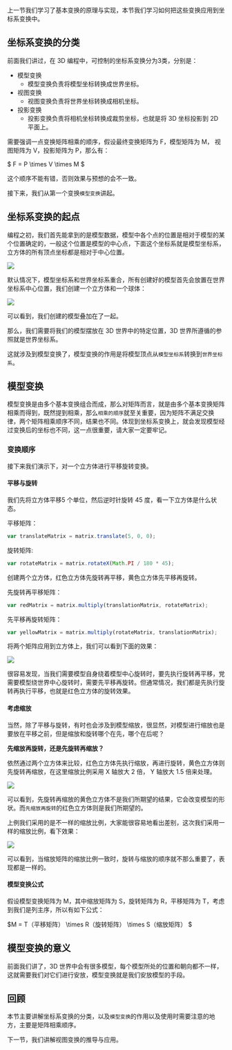

上一节我们学习了基本变换的原理与实现，本节我们学习如何把这些变换应用到坐标系变换中。

## 坐标系变换的分类

前面我们讲过，在 3D 编程中，可控制的坐标系变换分为3类，分别是：

* 模型变换
    * 模型变换负责将模型坐标转换成世界坐标。 
* 视图变换
    * 视图变换负责将世界坐标转换成相机坐标。
* 投影变换
    * 投影变换负责将相机坐标转换成裁剪坐标，也就是将 3D 坐标投影到 2D 平面上。
    
需要强调一点变换矩阵相乘的顺序，假设最终变换矩阵为 F，模型矩阵为 M， 视图矩阵为 V，投影矩阵为 P，那么有：

$ F = P \times V \times M $

这个顺序不能有错，否则效果与预想的会不一致。

接下来，我们从第一个变换`模型变换`讲起。

## 坐标系变换的起点

编程之初，我们首先能拿到的是模型数据，模型中各个点的位置是相对于模型的某个位置确定的，一般这个位置是模型的中心点，下面这个坐标系就是模型坐标系，立方体的所有顶点坐标都是相对于中心位置。


![](https://p1-jj.byteimg.com/tos-cn-i-t2oaga2asx/gold-user-assets/2018/11/1/166cd2eb7d531b0b~tplv-t2oaga2asx-image.image)

默认情况下，模型坐标系和世界坐标系重合，所有创建好的模型首先会放置在世界坐标系中心位置，我们创建一个立方体和一个球体：

![](https://p1-jj.byteimg.com/tos-cn-i-t2oaga2asx/gold-user-assets/2018/11/1/166cd5693a608e92~tplv-t2oaga2asx-image.image)

可以看到，我们创建的模型叠加在了一起。

那么，我们需要将我们的模型摆放在 3D 世界中的特定位置，3D 世界所遵循的参照就是世界坐标系。

这就涉及到模型变换了，模型变换的作用是将模型顶点从`模型坐标系`转换到`世界坐标系`。


## 模型变换

模型变换是由多个基本变换组合而成，那么对矩阵而言，就是由多个基本变换矩阵相乘而得到，既然提到相乘，那么`相乘的顺序`就至关重要，因为矩阵不满足交换律，两个矩阵相乘顺序不同，结果也不同。体现到坐标系变换上，就会发现模型经过变换后的坐标也不同，这一点很重要，请大家一定要牢记。

### 变换顺序

接下来我们演示下，对一个立方体进行平移旋转变换。

#### 平移与旋转  
我们先将立方体平移5 个单位，然后逆时针旋转 45 度，看一下立方体是什么状态。

平移矩阵：

```javascript
var translateMatrix = matrix.translate(5, 0, 0);
```

旋转矩阵:

```javascript
var rotateMatrix = matrix.rotateX(Math.PI / 180 * 45);
```

创建两个立方体，红色立方体先旋转再平移，黄色立方体先平移再旋转。

先旋转再平移矩阵：

```javascript
var redMatrix = matrix.multiply(translationMatrix, rotateMatrix);
```

先平移再旋转矩阵：

```javascript
var yellowMatrix = matrix.multiply(rotateMatrix, translationMatrix);
```


将两个矩阵应用到立方体上，我们可以看到下面的效果：

![](https://p1-jj.byteimg.com/tos-cn-i-t2oaga2asx/gold-user-assets/2018/11/1/166ce31a5fe2ff25~tplv-t2oaga2asx-image.image)

很容易发现，当我们需要模型自身绕着模型中心旋转时，要先执行旋转再平移，党需要模型绕世界中心旋转时，需要先平移再旋转。但通常情况，我们都是先执行旋转再执行平移，也就是红色立方体的旋转效果。


#### 考虑缩放

当然，除了平移与旋转，有时也会涉及到模型缩放，很显然，对模型进行缩放也是要放在平移之前，但是缩放和旋转哪个在先，哪个在后呢？

**先缩放再旋转，还是先旋转再缩放？**

依然通过两个立方体来比较，红色立方体先执行缩放，再进行旋转，黄色立方体则先旋转再缩放，在这里缩放比例采用 X 轴放大 2 倍， Y 轴放大 1.5 倍来处理。


![](https://p1-jj.byteimg.com/tos-cn-i-t2oaga2asx/gold-user-assets/2018/11/1/166ce9597ae0d78e~tplv-t2oaga2asx-image.image)

可以看到，先旋转再缩放的黄色立方体不是我们所期望的结果，它会改变模型的形状。而`先缩放再旋转`的红色立方体则是我们所期望的。

上例我们采用的是不一样的缩放比例，大家能很容易地看出差别，这次我们采用一样的缩放比例，看下效果：


![](https://p1-jj.byteimg.com/tos-cn-i-t2oaga2asx/gold-user-assets/2018/11/1/166cea140d8adf1c~tplv-t2oaga2asx-image.image)

可以看到，当缩放矩阵的缩放比例一致时，旋转与缩放的顺序就不那么重要了，表现都是一样的。


#### 模型变换公式

假设模型变换矩阵为 M，其中缩放矩阵为 S，旋转矩阵为 R，平移矩阵为 T，考虑到我们是列主序，所以有如下公式：

$M = T（平移矩阵） \times R（旋转矩阵） \times S（缩放矩阵） $


## 模型变换的意义
前面我们讲了，3D 世界中会有很多模型，每个模型所处的位置和朝向都不一样，这就需要我们对它们进行安放，模型变换就是我们安放模型的手段。

## 回顾
本节主要讲解坐标系变换的分类，以及`模型变换`的作用以及使用时需要注意的地方，主要是矩阵相乘顺序。

下一节，我们讲解视图变换的推导与应用。